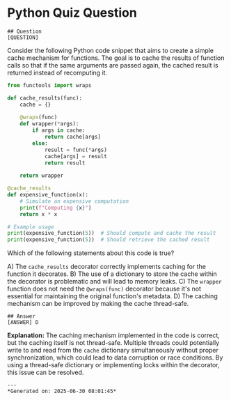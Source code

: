 # Python Quiz Question
    
    ## Question
    [QUESTION]
Consider the following Python code snippet that aims to create a simple cache mechanism for functions. The goal is to cache the results of function calls so that if the same arguments are passed again, the cached result is returned instead of recomputing it.

```python
from functools import wraps

def cache_results(func):
    cache = {}
    
    @wraps(func)
    def wrapper(*args):
        if args in cache:
            return cache[args]
        else:
            result = func(*args)
            cache[args] = result
            return result
    
    return wrapper

@cache_results
def expensive_function(x):
    # Simulate an expensive computation
    print(f"Computing {x}")
    return x * x

# Example usage
print(expensive_function(5))  # Should compute and cache the result
print(expensive_function(5))  # Should retrieve the cached result
```

Which of the following statements about this code is true?

A) The `cache_results` decorator correctly implements caching for the function it decorates.
B) The use of a dictionary to store the cache within the decorator is problematic and will lead to memory leaks.
C) The `wrapper` function does not need the `@wraps(func)` decorator because it's not essential for maintaining the original function's metadata.
D) The caching mechanism can be improved by making the cache thread-safe.
    
    ## Answer
    [ANSWER] D

**Explanation:** The caching mechanism implemented in the code is correct, but the caching itself is not thread-safe. Multiple threads could potentially write to and read from the `cache` dictionary simultaneously without proper synchronization, which could lead to data corruption or race conditions. By using a thread-safe dictionary or implementing locks within the decorator, this issue can be resolved.
    
    ---
    *Generated on: 2025-06-30 08:01:45*
    